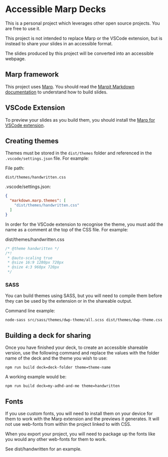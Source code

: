 # Accessible Marp Decks

This is a personal project which leverages other open source projects. You are free to use it.

This project is not intended to replace Marp or the VSCode extension, but is instead to share your slides in an accessible format. 

The slides produced by this project will be converted into an accessible webpage.

## Marp framework

This project uses [Marp](https://marp.app/). You should read the [Marpit Markdown documentation](https://marpit.marp.app/markdown) to understand how to build slides.

## VSCode Extension

To preview your slides as you build them, you should install the [Marp for VSCode extension](https://marketplace.visualstudio.com/items?itemName=marp-team.marp-vscode).

## Creating themes

Themes must be stored in the `dist/themes` folder and referenced in the `.vscode/settings.json` file. For example:

File path:
```
dist/themes/handwritten.css
```

.vscode/settings.json:
```json
{
  "markdown.marp.themes": [
    "dist/themes/handwritten.css"
  ]
}
```

In order for the VSCode extension to recognise the theme, you must add the name as a comment at the top of the CSS file. For example:

dist/themes/handwritten.css
```css
/* @theme handwritten */
/*!
 * @auto-scaling true
 * @size 16:9 1280px 720px
 * @size 4:3 960px 720px
 */
```

### SASS

You can build themes using SASS, but you will need to compile them before they can be used by the extension or in the shareable output. 

Command line example:
```
node-sass src/sass/themes/dwp-theme/all.scss dist/themes/dwp-theme.css
```

## Building a deck for sharing

Once you have finished your deck, to create an accessible shareable version, use the following command and replace the values with the folder name of the deck and the theme you wish to use:

```
npm run build deck=deck-folder theme=theme-name
```

A working example would be:
```
npm run build deck=my-adhd-and-me theme=handwritten
```

## Fonts

If you use custom fonts, you will need to install them on your device for them to work with the Marp extension and the previews it generates. It will not use web-fonts from within the project linked to with CSS.

When you export your project, you will need to package up the fonts like you would any other web-fonts for them to work.

See dist/handwritten for an example.